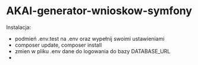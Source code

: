 # AKAI-generator-wnioskow-symfony

Instalacja:
- podmień .env.test na .env oraz wypełnij swoimi ustawieniami
- composer update, composer install
- zmien w pliku .env dane do logowania do bazy DATABASE_URL
- 